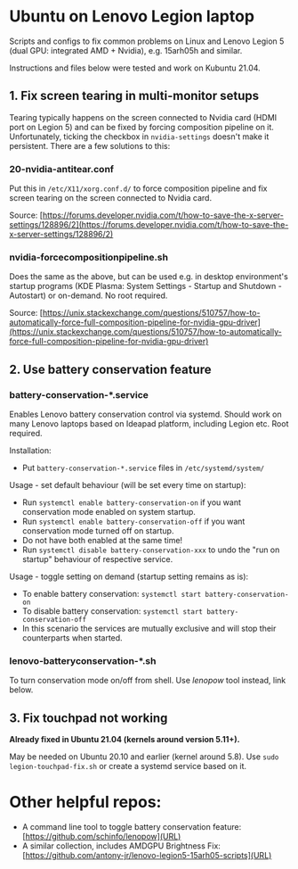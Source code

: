 # Ubuntu on Lenovo Legion laptop

Scripts and configs to fix common problems on Linux and Lenovo Legion 5 (dual GPU: integrated AMD + Nvidia), e.g. 15arh05h and similar.

Instructions and files below were tested and work on Kubuntu 21.04.


## 1. Fix screen tearing in multi-monitor setups

Tearing typically happens on the screen connected to Nvidia card (HDMI port on Legion 5) and can be fixed by forcing composition pipeline on it. Unfortunately, ticking the checkbox in `nvidia-settings` doesn't make it persistent. There are a few solutions to this:

### 20-nvidia-antitear.conf

Put this in `/etc/X11/xorg.conf.d/` to force composition pipeline and fix screen tearing on the screen connected to Nvidia card.

Source: [https://forums.developer.nvidia.com/t/how-to-save-the-x-server-settings/128896/2](https://forums.developer.nvidia.com/t/how-to-save-the-x-server-settings/128896/2)

### nvidia-forcecompositionpipeline.sh

Does the same as the above, but can be used e.g. in desktop environment's startup programs (KDE Plasma: System Settings - Startup and Shutdown - Autostart) or on-demand. No root required.

Source: [https://unix.stackexchange.com/questions/510757/how-to-automatically-force-full-composition-pipeline-for-nvidia-gpu-driver](https://unix.stackexchange.com/questions/510757/how-to-automatically-force-full-composition-pipeline-for-nvidia-gpu-driver)


## 2. Use battery conservation feature

### battery-conservation-*.service

Enables Lenovo battery conservation control via systemd. Should work on many Lenovo laptops based on Ideapad platform, including Legion etc. Root required.

Installation:

  * Put `battery-conservation-*.service` files in `/etc/systemd/system/`

Usage - set default behaviour (will be set every time on startup):

  * Run `systemctl enable battery-conservation-on` if you want conservation mode enabled on system startup.
  * Run `systemctl enable battery-conservation-off` if you want conservation mode turned off on startup.
  * Do not have both enabled at the same time!
  * Run `systemctl disable battery-conservation-xxx` to undo the "run on startup" behaviour of respective service.

Usage - toggle setting on demand (startup setting remains as is):

  * To enable battery conservation: `systemctl start battery-conservation-on`
  * To disable battery conservation: `systemctl start battery-conservation-off`
  * In this scenario the services are mutually exclusive and will stop their counterparts when started.

### lenovo-batteryconservation-*.sh

To turn conservation mode on/off from shell. Use *lenopow* tool instead, link below.

## 3. Fix touchpad not working

**Already fixed in Ubuntu 21.04 (kernels around version 5.11+).**

May be needed on Ubuntu 20.10 and earlier (kernel around 5.8). Use `sudo legion-touchpad-fix.sh` or create a systemd service based on it.


# Other helpful repos:

* A command line tool to toggle battery conservation feature: [https://github.com/schinfo/lenopow](URL)
* A similar collection, includes AMDGPU Brightness Fix: [https://github.com/antony-jr/lenovo-legion5-15arh05-scripts](URL)

